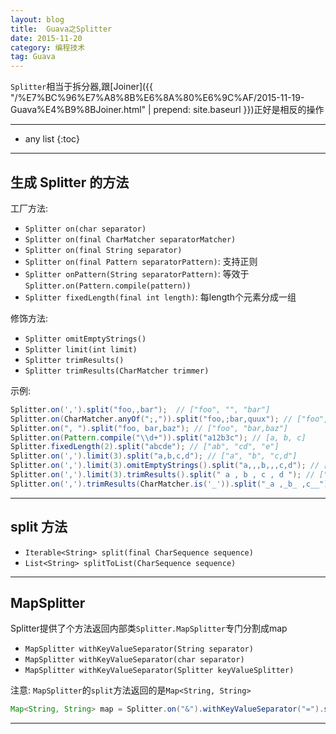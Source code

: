 ```yaml
---
layout: blog
title:  Guava之Splitter
date: 2015-11-20
category: 编程技术
tag: Guava
---
```

`Splitter`相当于拆分器,跟[Joiner]({{ "/%E7%BC%96%E7%A8%8B%E6%8A%80%E6%9C%AF/2015-11-19-Guava%E4%B9%8BJoiner.html" | prepend: site.baseurl }})正好是相反的操作





*****

* any list
{:toc}

*****

## 生成 Splitter 的方法
工厂方法:

* `Splitter on(char separator)`
* `Splitter on(final CharMatcher separatorMatcher)`
* `Splitter on(final String separator)`
* `Splitter on(final Pattern separatorPattern)`: 支持正则
* `Splitter onPattern(String separatorPattern)`: 等效于`Splitter.on(Pattern.compile(pattern))`
* `Splitter fixedLength(final int length)`: 每length个元素分成一组

修饰方法:

* `Splitter omitEmptyStrings()`
* `Splitter limit(int limit)`
* `Splitter trimResults()`
* `Splitter trimResults(CharMatcher trimmer)`

示例:

~~~java
Splitter.on(',').split("foo,,bar");  // ["foo", "", "bar"]
Splitter.on(CharMatcher.anyOf(";,")).split("foo,;bar,quux"); // ["foo", "", "bar", "quux"]
Splitter.on(", ").split("foo, bar,baz"); // ["foo", "bar,baz"]
Splitter.on(Pattern.compile("\\d+")).split("a12b3c"); // [a, b, c]
Splitter.fixedLength(2).split("abcde"); // ["ab", "cd", "e"]
Splitter.on(',').limit(3).split("a,b,c,d"); // ["a", "b", "c,d"]
Splitter.on(',').limit(3).omitEmptyStrings().split("a,,,b,,,c,d"); // ["a", "b", "c,d"]
Splitter.on(',').limit(3).trimResults().split(" a , b , c , d "); // ["a", "b", "c , d"]
Splitter.on(',').trimResults(CharMatcher.is('_')).split("_a ,_b_ ,c__"); // ["a ", "b_ ", "c"]
~~~

*****

## split 方法

* `Iterable<String> split(final CharSequence sequence)`
* `List<String> splitToList(CharSequence sequence)`

*****

## MapSplitter
Splitter提供了个方法返回内部类`Splitter.MapSplitter`专门分割成map

* `MapSplitter withKeyValueSeparator(String separator)`
* `MapSplitter withKeyValueSeparator(char separator)`
* `MapSplitter withKeyValueSeparator(Splitter keyValueSplitter)`

注意: `MapSplitter`的`split`方法返回的是`Map<String, String>`

~~~java
Map<String, String> map = Splitter.on("&").withKeyValueSeparator("=").split("a=1&b=2&c=3");
~~~

*****
